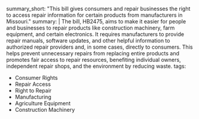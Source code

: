 summary_short: "This bill gives consumers and repair businesses the right to access repair information for certain products from manufacturers in Missouri."
summary: |
  The bill, HB2475, aims to make it easier for people and businesses to repair products like construction machinery, farm equipment, and certain electronics. It requires manufacturers to provide repair manuals, software updates, and other helpful information to authorized repair providers and, in some cases, directly to consumers. This helps prevent unnecessary repairs from replacing entire products and promotes fair access to repair resources, benefiting individual owners, independent repair shops, and the environment by reducing waste.
tags:
  - Consumer Rights
  - Repair Access
  - Right to Repair
  - Manufacturing
  - Agriculture Equipment
  - Construction Machinery

